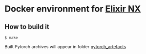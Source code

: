 # Docker environment for [Elixir NX](https://github.com/elixir-nx/nx)

## How to build it

    $ make

Built Pytorch archives will appear in folder [pytorch_artefacts](pytorch_artefacts)
